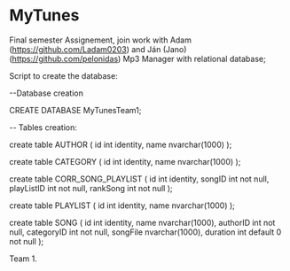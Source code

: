 # MyTunes
Final semester Assignement, join work with Adam (https://github.com/Ladam0203) and Ján (Jano) (https://github.com/pelonidas)
Mp3 Manager with relational database;

Script to create the database:

--Database creation

CREATE DATABASE MyTunesTeam1;

-- Tables creation:

create table AUTHOR (
	id int identity,
	name nvarchar(1000)
);

create table CATEGORY (
	id int identity,
	name nvarchar(1000)
);

create table CORR_SONG_PLAYLIST (
	id int identity,
	songID int not null,
	playListID int not null,
	rankSong int not null
);

create table PLAYLIST (
	id int identity,
	name nvarchar(1000)
);


create table SONG (
	id int identity,
	name nvarchar(1000),
	authorID int not null,
	categoryID int not null,
	songFile nvarchar(1000),
	duration int default 0 not null
);

Team 1.
